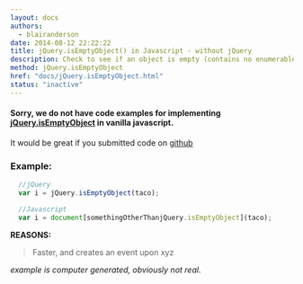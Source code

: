 ```yaml
---
layout: docs
authors:
  - blairanderson
date: 2014-08-12 22:22:22
title: jQuery.isEmptyObject() in Javascript - without jQuery
description: Check to see if an object is empty (contains no enumerable properties).
method: jQuery.isEmptyObject
href: "docs/jQuery.isEmptyObject.html"
status: "inactive"
---
```


#### Sorry, we do not have code examples for implementing [jQuery.isEmptyObject](http://api.jquery.com/jQuery.isEmptyObject/) in vanilla javascript.

It would be great if you submitted code on [github](https://github.com/blairanderson/without-jquery/blob/master/docs/jQuery.isEmptyObject.md)

### Example:

```javascript
  //jQuery
  var i = jQuery.isEmptyObject(taco);

  //Javascript
  var i = document[somethingOtherThanjQuery.isEmptyObject](taco);

```

**REASONS:**
> Faster, and creates an event upon xyz

*example is computer generated, obviously not real.*
